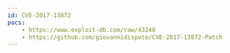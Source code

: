 ```yaml
---
id: CVE-2017-13872
pocs: 
    - https://www.exploit-db.com/raw/43248
    - https://github.com/giovannidispoto/CVE-2017-13872-Patch
---
```


